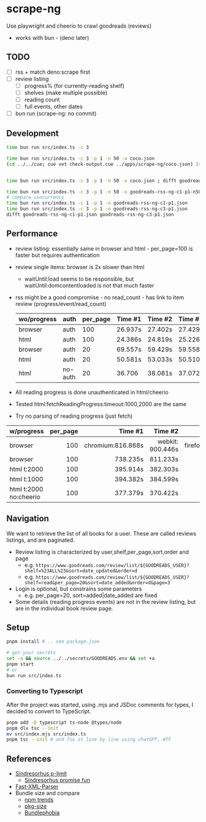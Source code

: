 # scrape-ng

Use playwright and cheerio to crawl goodreads (reviews)

- works with bun - (deno later)

## TODO

- [ ] rss + match deno:scrape first
- [ ] review listing
  - [ ] progress% (for currently-reading shelf)
  - [ ] shelves (make multiple possible)
  - [ ] reading count
  - [ ] full events, other dates
- [ ] bun run (scrape-ng: no commit)

## Development

```bash
time bun run src/index.ts -c 3

time bun run src/index.ts -c 3 -p 1 -n 50 -o coco.json
(cd ../../cue; cue vet check-output.cue ../apps/scrape-ng/coco.json) 2>&1 | more


time bun run src/index.ts -c 3 -p 1 -n 50 -o coco.json ; difft goodreads-rss-ng-c1-p1-n50.json coco.json

time bun run src/index.ts -c 3 -p 1 -n 50 -o goodreads-rss-ng-c1-p1-n50.json
# compare concurrency
time bun run src/index.ts -c 1 -p 1 -o goodreads-rss-ng-c1-p1.json
time bun run src/index.ts -c 3 -p 1 -o goodreads-rss-ng-c3-p1.json
difft goodreads-rss-ng-c1-p1.json goodreads-rss-ng-c3-p1.json
```

## Performance

- review listing: essentially same in browser and html - per_page=100 is faster but requires authentication
- review single items: browser is 2x slower than html
  - waitUntil:load seems to be responsible, but waitUntil:domcontentloaded is not that much faster
- rss might be a good compromise - no read_count - has link to item review (progress/event/read_count)

  | wo/progress | auth    | per_page | Time #1 | Time #2 | Time #3 |
  | ----------- | ------- | -------- | ------- | ------- | ------- |
  | browser     | auth    | 100      | 26.937s | 27.402s | 27.429s |
  | html        | auth    | 100      | 24.386s | 24.819s | 25.226s |
  | browser     | auth    | 20       | 69.557s | 59.429s | 59.558s |
  | html        | auth    | 20       | 50.581s | 53.033s | 50.510s |
  | html        | no-auth | 20       | 36.706  | 38.081s | 37.072s |

- All reading progress is done unauthenticated in html/cheerio
- Tested html:fetchReadingProgress:timeout:1000,2000 are the same
- Try no parsing of reading progress (just fetch)

| w/progress             | per_page |           Time #1 |          Time #2 |          Time #3 |      Avg |
| ---------------------- | -------: | ----------------: | ---------------: | ---------------: | -------: |
| browser                |      100 | chromium:816.868s | webkit: 900.446s | firefox:818.294s | 845.203s |
| browser                |      100 |          738.235s |         811.233s |         747.231s | 765.566s |
| html t:2000            |      100 |          395.914s |         382.303s |         381.541s | 386.586s |
| html t:1000            |      100 |          394.382s |         384.599s |         390.761s | 389.914s |
| html t:2000 no:cheerio |      100 |          377.379s |         370.422s |         364.945s | 370.915s |

## Navigation

We want to retrieve the list of all books for a user. These are called reviews listings, and are paginated.

- Review listing is characterized by user,shelf,per_page,sort,order and page
  - e.g. `https://www.goodreads.com/review/list/${GOODREADS_USER}?shelf=%23ALL%23&sort=date_updated&order=d`
  - e.g. `https://www.goodreads.com/review/list/${GOODREADS_USER}?shelf=read&per_page=20&sort=date_added&order=d&page=3`
- Login is optional, but constrains some parameters
  - e.g. per_page=20, sort=added|date_added are fixed
- Some details (reading progress events) are not in the review listing, but are in the individual book review page.

## Setup

```bash
pnpm install # .. see package.json

# get your secrets
set -a && source ../../secrets/GOODREADS.env && set +a
pnpm start
# or
bun run src/index.ts
```

### Converting to Typescript

After the project was started, using .mjs and JSDoc comments for types, I decided to convert to TypeScript.

```bash
pnpm add -D typescript ts-node @types/node
pnpm dlx tsc --init
mv src/index.mjs src/index.ts
pnpm tsc --init # and fix it line by line using chatGPT, WTF
```

## References

- [Sindresorhus p-limit](https://github.com/sindresorhus/p-limit)
  - [Sindresorhus promise fun](https://github.com/sindresorhus/promise-fun)
- [Fast-XML-Parser](https://github.com/NaturalIntelligence/fast-xml-parser)
- Bundle size and compare
  - [npm trends](https://npmtrends.com/fast-xml-parser-vs-xml2js)
  - [pkg-size](https://pkg-size.dev/)
  - [Bundlephobia](https://bundlephobia.com/)
